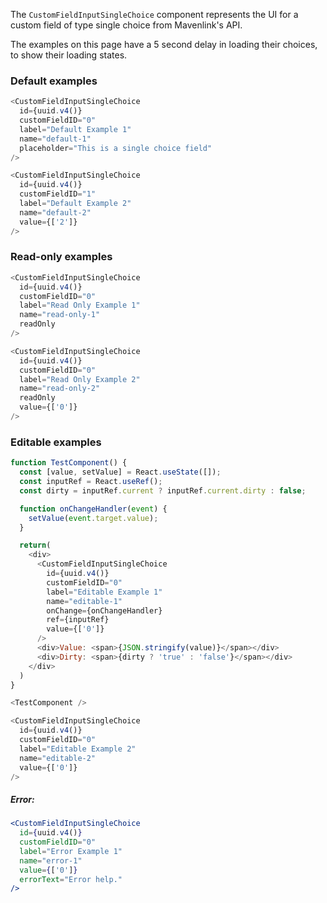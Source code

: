The `CustomFieldInputSingleChoice` component represents the UI for a custom field of type single choice from Mavenlink's API.

The examples on this page have a 5 second delay in loading their choices, to show their loading states.
### Default examples

```js
<CustomFieldInputSingleChoice
  id={uuid.v4()}
  customFieldID="0"
  label="Default Example 1"
  name="default-1"
  placeholder="This is a single choice field"
/>
```

```js
<CustomFieldInputSingleChoice
  id={uuid.v4()}
  customFieldID="1"
  label="Default Example 2"
  name="default-2"
  value={['2']}
/>
```

### Read-only examples

```js
<CustomFieldInputSingleChoice
  id={uuid.v4()}
  customFieldID="0"
  label="Read Only Example 1"
  name="read-only-1"
  readOnly
/>
```

```js
<CustomFieldInputSingleChoice
  id={uuid.v4()}
  customFieldID="0"
  label="Read Only Example 2"
  name="read-only-2"
  readOnly
  value={['0']}
/>
```

### Editable examples

```js
function TestComponent() {
  const [value, setValue] = React.useState([]);
  const inputRef = React.useRef();
  const dirty = inputRef.current ? inputRef.current.dirty : false;

  function onChangeHandler(event) {
    setValue(event.target.value);
  }

  return(
    <div>
      <CustomFieldInputSingleChoice
        id={uuid.v4()}
        customFieldID="0"
        label="Editable Example 1"
        name="editable-1"
        onChange={onChangeHandler}
        ref={inputRef}
        value={['0']}
      />
      <div>Value: <span>{JSON.stringify(value)}</span></div>
      <div>Dirty: <span>{dirty ? 'true' : 'false'}</span></div>
    </div>
  )
}

<TestComponent />
```

```js
<CustomFieldInputSingleChoice
  id={uuid.v4()}
  customFieldID="0"
  label="Editable Example 2"
  name="editable-2"
  value={['0']}
/>
```

##### Error:
```jsx
<CustomFieldInputSingleChoice
  id={uuid.v4()}
  customFieldID="0"
  label="Error Example 1"
  name="error-1"
  value={['0']}
  errorText="Error help."
/>
```
